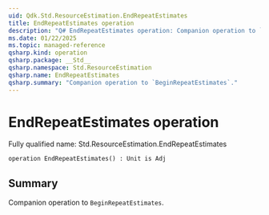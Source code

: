```yaml
---
uid: Qdk.Std.ResourceEstimation.EndRepeatEstimates
title: EndRepeatEstimates operation
description: "Q# EndRepeatEstimates operation: Companion operation to `BeginRepeatEstimates`."
ms.date: 01/22/2025
ms.topic: managed-reference
qsharp.kind: operation
qsharp.package: __Std__
qsharp.namespace: Std.ResourceEstimation
qsharp.name: EndRepeatEstimates
qsharp.summary: "Companion operation to `BeginRepeatEstimates`."
---
```


# EndRepeatEstimates operation

Fully qualified name: Std.ResourceEstimation.EndRepeatEstimates

```qsharp
operation EndRepeatEstimates() : Unit is Adj
```

## Summary
Companion operation to `BeginRepeatEstimates`.
